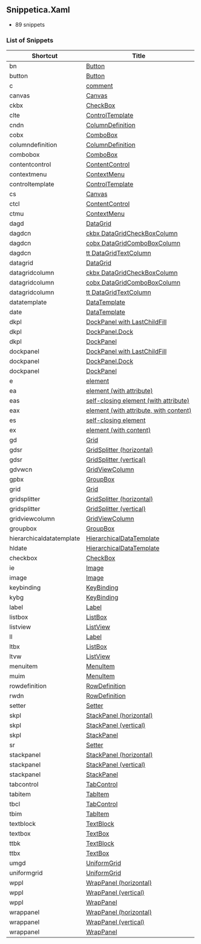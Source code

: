 ﻿## Snippetica.Xaml

* 89 snippets

### List of Snippets

Shortcut | Title
-------- | -----
bn|[Button](Button_.snippet)
button|[Button](Button.snippet)
c|[comment](Comment.snippet)
canvas|[Canvas](Canvas.snippet)
ckbx|[CheckBox](CheckBox_.snippet)
clte|[ControlTemplate](ControlTemplate_.snippet)
cndn|[ColumnDefinition](ColumnDefinition_.snippet)
cobx|[ComboBox](ComboBox_.snippet)
columndefinition|[ColumnDefinition](ColumnDefinition.snippet)
combobox|[ComboBox](ComboBox.snippet)
contentcontrol|[ContentControl](ContentControl.snippet)
contextmenu|[ContextMenu](ContextMenu.snippet)
controltemplate|[ControlTemplate](ControlTemplate.snippet)
cs|[Canvas](Canvas_.snippet)
ctcl|[ContentControl](ContentControl_.snippet)
ctmu|[ContextMenu](ContextMenu_.snippet)
dagd|[DataGrid](DataGrid_.snippet)
dagdcn|[ckbx DataGridCheckBoxColumn](DataGridCheckBoxColumn_.snippet)
dagdcn|[cobx DataGridComboBoxColumn](DataGridComboBoxColumn_.snippet)
dagdcn|[tt DataGridTextColumn](DataGridTextColumn_.snippet)
datagrid|[DataGrid](DataGrid.snippet)
datagridcolumn|[ckbx DataGridCheckBoxColumn](DataGridCheckBoxColumn.snippet)
datagridcolumn|[cobx DataGridComboBoxColumn](DataGridComboBoxColumn.snippet)
datagridcolumn|[tt DataGridTextColumn](DataGridTextColumn.snippet)
datatemplate|[DataTemplate](DataTemplate.snippet)
date|[DataTemplate](DataTemplate_.snippet)
dkpl|[DockPanel with LastChildFill](DockPanelLastChildFill_.snippet)
dkpl|[DockPanel.Dock](DockPanelDock_.snippet)
dkpl|[DockPanel](DockPanel_.snippet)
dockpanel|[DockPanel with LastChildFill](DockPanelLastChildFill.snippet)
dockpanel|[DockPanel.Dock](DockPanelDock.snippet)
dockpanel|[DockPanel](DockPanel.snippet)
e|[element](Element.snippet)
ea|[element (with attribute)](ElementWithAttribute.snippet)
eas|[self-closing element (with attribute)](SelfClosingElementWithAttribute.snippet)
eax|[element (with attribute, with content)](ElementWithAttributeWithContent.snippet)
es|[self-closing element](SelfClosingElement.snippet)
ex|[element (with content)](ElementWithContent.snippet)
gd|[Grid](Grid_.snippet)
gdsr|[GridSplitter (horizontal)](GridSplitterHorizontal_.snippet)
gdsr|[GridSplitter (vertical)](GridSplitterVertical_.snippet)
gdvwcn|[GridViewColumn](GridViewColumn_.snippet)
gpbx|[GroupBox](GroupBox_.snippet)
grid|[Grid](Grid.snippet)
gridsplitter|[GridSplitter (horizontal)](GridSplitterHorizontal.snippet)
gridsplitter|[GridSplitter (vertical)](GridSplitterVertical.snippet)
gridviewcolumn|[GridViewColumn](GridViewColumn.snippet)
groupbox|[GroupBox](GroupBox.snippet)
hierarchicaldatatemplate|[HierarchicalDataTemplate](HierarchicalDataTemplate.snippet)
hldate|[HierarchicalDataTemplate](HierarchicalDataTemplate_.snippet)
checkbox|[CheckBox](CheckBox.snippet)
ie|[Image](Image_.snippet)
image|[Image](Image.snippet)
keybinding|[KeyBinding](KeyBinding.snippet)
kybg|[KeyBinding](KeyBinding_.snippet)
label|[Label](Label.snippet)
listbox|[ListBox](ListBox.snippet)
listview|[ListView](ListView.snippet)
ll|[Label](Label_.snippet)
ltbx|[ListBox](ListBox_.snippet)
ltvw|[ListView](ListView_.snippet)
menuitem|[MenuItem](MenuItem.snippet)
muim|[MenuItem](MenuItem_.snippet)
rowdefinition|[RowDefinition](RowDefinition.snippet)
rwdn|[RowDefinition](RowDefinition_.snippet)
setter|[Setter](Setter.snippet)
skpl|[StackPanel (horizontal)](StackPanelHorizontal_.snippet)
skpl|[StackPanel (vertical)](StackPanelVertical_.snippet)
skpl|[StackPanel](StackPanel_.snippet)
sr|[Setter](Setter_.snippet)
stackpanel|[StackPanel (horizontal)](StackPanelHorizontal.snippet)
stackpanel|[StackPanel (vertical)](StackPanelVertical.snippet)
stackpanel|[StackPanel](StackPanel.snippet)
tabcontrol|[TabControl](TabControl.snippet)
tabitem|[TabItem](TabItem.snippet)
tbcl|[TabControl](TabControl_.snippet)
tbim|[TabItem](TabItem_.snippet)
textblock|[TextBlock](TextBlock.snippet)
textbox|[TextBox](TextBox.snippet)
ttbk|[TextBlock](TextBlock_.snippet)
ttbx|[TextBox](TextBox_.snippet)
umgd|[UniformGrid](UniformGrid_.snippet)
uniformgrid|[UniformGrid](UniformGrid.snippet)
wppl|[WrapPanel (horizontal)](WrapPanelHorizontal_.snippet)
wppl|[WrapPanel (vertical)](WrapPanelVertical_.snippet)
wppl|[WrapPanel](WrapPanel_.snippet)
wrappanel|[WrapPanel (horizontal)](WrapPanelHorizontal.snippet)
wrappanel|[WrapPanel (vertical)](WrapPanelVertical.snippet)
wrappanel|[WrapPanel](WrapPanel.snippet)

